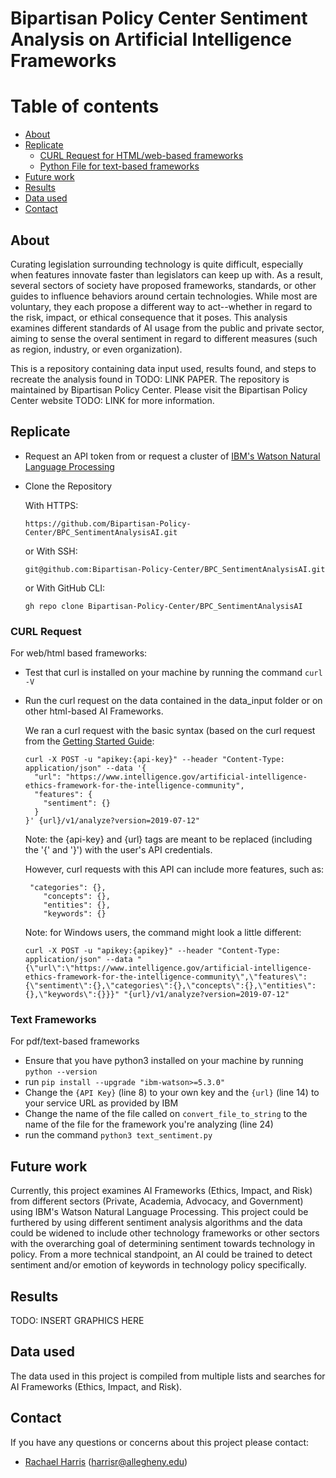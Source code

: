 # Bipartisan Policy Center Sentiment Analysis on Artificial Intelligence Frameworks

# Table of contents

* [About](#about)
* [Replicate](#replicate)
  * [CURL Request for HTML/web-based frameworks](#curl-request)
  * [Python File for text-based frameworks](#text-frameworks)
* [Future work](#future-work)
* [Results](#results)
* [Data used](#data-used)
* [Contact](#contact)

## About

Curating legislation surrounding technology is quite difficult, especially when features innovate faster than legislators can keep up with. As a result, several sectors of society have proposed frameworks, standards, or other guides to influence behaviors around certain technologies. While most are voluntary, they each propose a different way to act--whether in regard to the risk, impact, or ethical consequence that it poses. This analysis examines different standards of AI usage from the public and private sector, aiming to sense the overal sentiment in regard to different measures (such as region, industry, or even organization). 

This is a repository containing data input used, results found, and steps to recreate the analysis found in TODO: LINK PAPER. The repository is maintained by Bipartisan Policy Center. Please visit the Bipartisan Policy Center website TODO: LINK for more information.


## Replicate

- Request an API token from or request a cluster of [IBM's Watson Natural Language Processing](https://www.ibm.com/cloud/watson-natural-language-understanding?utm_content=SRCWW&p1=Search&p4=43700068006592498&p5=p&gclid=Cj0KCQiAu62QBhC7ARIsALXijXS0qtU7tZeXmW1k_8yrWUedmYLJfw0Ler9UlB6ZXJ3-YmcXbMlnsXEaAp-4EALw_wcB&gclsrc=aw.ds)

 - Clone the Repository
    
    With HTTPS:

    ```https://github.com/Bipartisan-Policy-Center/BPC_SentimentAnalysisAI.git```

    or With SSH:

    ```git@github.com:Bipartisan-Policy-Center/BPC_SentimentAnalysisAI.git```
    
    or With GitHub CLI:
    
    ```gh repo clone Bipartisan-Policy-Center/BPC_SentimentAnalysisAI```


### CURL Request

For web/html based frameworks:

 - Test that curl is installed on your machine by running the command `curl -V`
    
 - Run the curl request on the data contained in the data_input folder or on other html-based AI Frameworks.

    We ran a curl request with the basic syntax (based on the curl request from the [Getting Started Guide](https://cloud.ibm.com/docs/natural-language-understanding?topic=natural-language-understanding-getting-started#getting-started-tutorial):

    ```
    curl -X POST -u "apikey:{api-key}" --header "Content-Type: application/json" --data '{
      "url": "https://www.intelligence.gov/artificial-intelligence-ethics-framework-for-the-intelligence-community",
      "features": {
        "sentiment": {}
      }
    }' {url}/v1/analyze?version=2019-07-12"
    ```
    
    Note: the {api-key} and {url} tags are meant to be replaced (including the '{' and '}') with the user's API credentials.

    However, curl requests with this API can include more features, such as:

    ```
     "categories": {},
        "concepts": {},
        "entities": {},
        "keywords": {}
    ```


    Note: for Windows users, the command might look a little different:

    ```
    curl -X POST -u "apikey:{apikey}" --header "Content-Type: application/json" --data "{\"url\":\"https://www.intelligence.gov/artificial-intelligence-ethics-framework-for-the-intelligence-community\",\"features\":{\"sentiment\":{},\"categories\":{},\"concepts\":{},\"entities\":{},\"keywords\":{}}}" "{url}/v1/analyze?version=2019-07-12"
    ```


### Text Frameworks

For pdf/text-based frameworks

- Ensure that you have python3 installed on your machine by running `python --version`
- run `pip install --upgrade "ibm-watson>=5.3.0"`
- Change the `{API Key}` (line 8) to your own key and the `{url}` (line 14) to your service URL as provided by IBM
- Change the name of the file called on `convert_file_to_string` to the name of the file for the framework you're analyzing (line 24)
- run the command `python3 text_sentiment.py`

## Future work

Currently, this project examines AI Frameworks (Ethics, Impact, and Risk) from different sectors (Private, Academia, Advocacy, and Government) using IBM's Watson Natural Language Processing. This project could be furthered by using different sentiment analysis algorithms and the data could be widened to include other technology frameworks or other sectors with the overarching goal of determining sentiment towards technology in policy. From a more technical standpoint, an AI could be trained to detect sentiment and/or emotion of keywords in technology policy specifically.

## Results
TODO: INSERT GRAPHICS HERE


## Data used

The data used in this project is compiled from multiple lists and searches for AI Frameworks (Ethics, Impact, and Risk).


## Contact

If you have any questions or concerns about this project please contact:

- [Rachael Harris](https://github.com/rachaelharris) (harrisr@allegheny.edu)
